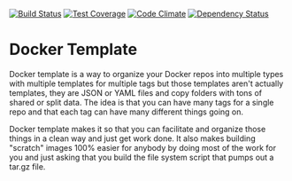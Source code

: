 [![Build Status](https://travis-ci.org/envygeeks/docker-template.svg?branch=master)][travis]
[![Test Coverage](https://codeclimate.com/github/envygeeks/docker-template/badges/coverage.svg)][coverage]
[![Code Climate](https://codeclimate.com/github/envygeeks/docker-template/badges/gpa.svg)][codeclimate]
[![Dependency Status](https://gemnasium.com/envygeeks/docker-template.svg)][gemnasium]

[gemnasium]: https://gemnasium.com/envygeeks/docker-template
[codeclimate]: https://codeclimate.com/github/envygeeks/docker-template
[coverage]: https://codeclimate.com/github/envygeeks/docker-template/coverage
[travis]: https://travis-ci.org/envygeeks/docker-template

# Docker Template

Docker template is a way to organize your Docker repos into multiple types with
multiple templates for multiple tags but those templates aren't actually templates,
they are JSON or YAML files and copy folders with tons of shared or split data.
The idea is that you can have many tags for a single repo and that each tag
can have many different things going on.

Docker template makes it so that you can facilitate and organize those things in
a clean way and just get work done.  It also makes building "scratch" images 100%
easier for anybody by doing most of the work for you and just asking that you
build the file system script that pumps out a tar.gz file.
